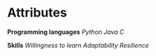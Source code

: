 # Attributes

**Programming languages**
_Python_
_Java_
_C_
        
**Skills**
_Willingness to learn_
_Adaptability_
_Resilience_
